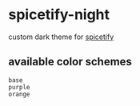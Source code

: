 # spicetify-night

custom dark theme for [spicetify](https://spicetify.app/)

## available color schemes
```
base
purple
orange
```
